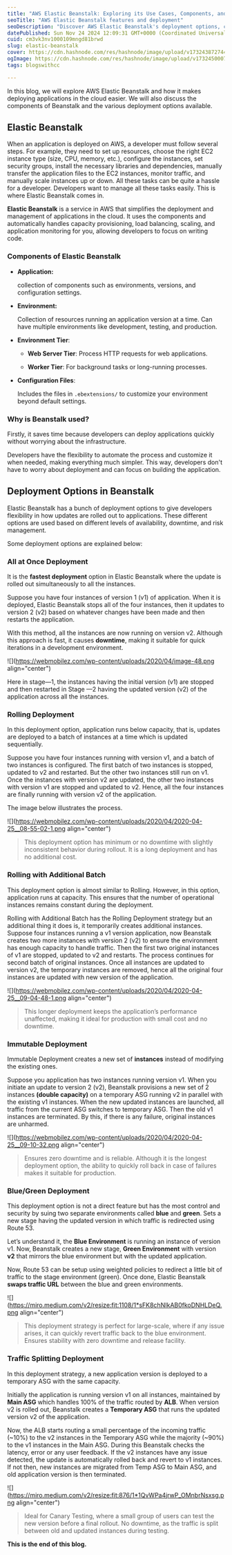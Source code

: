 ```yaml
---
title: "AWS Elastic Beanstalk: Exploring its Use Cases, Components, and Deployment Options"
seoTitle: "AWS Elastic Beanstalk features and deployment"
seoDescription: "Discover AWS Elastic Beanstalk's deployment options, components, features, and use cases for streamlined cloud application management"
datePublished: Sun Nov 24 2024 12:09:31 GMT+0000 (Coordinated Universal Time)
cuid: cm3vk3nv1000109mngd81brwd
slug: elastic-beanstalk
cover: https://cdn.hashnode.com/res/hashnode/image/upload/v1732438727442/78d42821-5f4e-43d1-8ea6-b81734d8d792.jpeg
ogImage: https://cdn.hashnode.com/res/hashnode/image/upload/v1732450007372/83890127-abed-4064-980b-ff538d028aa3.jpeg
tags: blogswithcc

---
```


In this blog, we will explore AWS Elastic Beanstalk and how it makes deploying applications in the cloud easier. We will also discuss the components of Beanstalk and the various deployment options available.

## Elastic Beanstalk

When an application is deployed on AWS, a developer must follow several steps. For example, they need to set up resources, choose the right EC2 instance type (size, CPU, memory, etc.), configure the instances, set security groups, install the necessary libraries and dependencies, manually transfer the application files to the EC2 instances, monitor traffic, and manually scale instances up or down. All these tasks can be quite a hassle for a developer. Developers want to manage all these tasks easily. This is where Elastic Beanstalk comes in.

**Elastic Beanstalk** is a service in AWS that simplifies the deployment and management of applications in the cloud. It uses the components and automatically handles capacity provisioning, load balancing, scaling, and application monitoring for you, allowing developers to focus on writing code.

### Components of Elastic Beanstalk

* **Application:**
    
    collection of components such as environments, versions, and configuration settings.
    
* **Environment:**
    
    Collection of resources running an application version at a time. Can have multiple environments like development, testing, and production.
    
* **Environment Tier**:
    
    * **Web Server Tier**: Process HTTP requests for web applications.
        
    * **Worker Tier**: For background tasks or long-running processes.
        
* **Configuration Files**:
    
    Includes the files in `.ebextensions/` to customize your environment beyond default settings.
    

### Why is Beanstalk used?

Firstly, it saves time because developers can deploy applications quickly without worrying about the infrastructure.

Developers have the flexibility to automate the process and customize it when needed, making everything much simpler. This way, developers don't have to worry about deployment and can focus on building the application.

## Deployment Options in Beanstalk

Elastic Beanstalk has a bunch of deployment options to give developers flexibility in how updates are rolled out to applications. These different options are used based on different levels of availability, downtime, and risk management.

Some deployment options are explained below:

### All at Once Deployment

It is the **fastest deployment** option in Elastic Beanstalk where the update is rolled out simultaneously to all the instances.

Suppose you have four instances of version 1 (v1) of application. When it is deployed, Elastic Beanstalk stops all of the four instances, then it updates to version 2 (v2) based on whatever changes have been made and then restarts the application.

With this method, all the instances are now running on version v2. Although this approach is fast, it causes **downtime**, making it suitable for quick iterations in a development environment.

![](https://webmobilez.com/wp-content/uploads/2020/04/image-48.png align="center")

Here in stage—1, the instances having the initial version (v1) are stopped and then restarted in Stage —2 having the updated version (v2) of the application across all the instances.

### Rolling Deployment

In this deployment option, application runs below capacity, that is, updates are deployed to a batch of instances at a time which is updated sequentially.

Suppose you have four instances running with version v1, and a batch of two instances is configured. The first batch of two instances is stopped, updated to v2 and restarted. But the other two instances still run on v1. Once the instances with version v2 are updated, the other two instances with version v1 are stopped and updated to v2. Hence, all the four instances are finally running with version v2 of the application.

The image below illustrates the process.

![](https://webmobilez.com/wp-content/uploads/2020/04/2020-04-25__08-55-02-1.png align="center")

> This deployment option has minimum or no downtime with slightly inconsistent behavior during rollout. It is a long deployment and has no additional cost.

### Rolling with Additional Batch

This deployment option is almost similar to Rolling. However, in this option, application runs at capacity. This ensures that the number of operational instances remains constant during the deployment.

Rolling with Additional Batch has the Rolling Deployment strategy but an additional thing it does is, it temporarily creates additional instances. Suppose four instances running a v1 version application, now Beanstalk creates two more instances with version 2 (v2) to ensure the environment has enough capacity to handle traffic. Then the first two original instances of v1 are stopped, updated to v2 and restarts. The process continues for second batch of original instances. Once all instances are updated to version v2, the temporary instances are removed, hence all the original four instances are updated with new version of the application.

![](https://webmobilez.com/wp-content/uploads/2020/04/2020-04-25__09-04-48-1.png align="center")

> This longer deployment keeps the application’s performance unaffected, making it ideal for production with small cost and no downtime.

### Immutable Deployment

Immutable Deployment creates a new set of **instances** instead of modifying the existing ones.

Suppose you application has two instances running version v1. When you initiate an update to version 2 (v2), Beanstalk provisions a new set of 2 instances **(double capacity)** on a temporary ASG running v2 in parallel with the existing v1 instances. When the new updated instances are launched, all traffic from the current ASG switches to temporary ASG. Then the old v1 instances are terminated. By this, if there is any failure, original instances are unharmed.

![](https://webmobilez.com/wp-content/uploads/2020/04/2020-04-25__09-10-32.png align="center")

> Ensures zero downtime and is reliable. Although it is the longest deployment option, the ability to quickly roll back in case of failures makes it suitable for production.

### Blue/Green Deployment

This deployment option is not a direct feature but has the most control and security by suing two separate environments called **blue** and **green**. Sets a new stage having the updated version in which traffic is redirected using Route 53.

Let’s understand it, the **Blue Environment** is running an instance of version v1. Now, Beanstalk creates a new stage, **Green Environment** with version **v2** that mirrors the blue environment but with the updated application.

Now, Route 53 can be setup using weighted policies to redirect a little bit of traffic to the stage environment (green). Once done, Elastic Beanstalk **swaps traffic URL** between the blue and green environments.

![](https://miro.medium.com/v2/resize:fit:1108/1*sFK8chNIkAB0fkoDNHLDeQ.png align="center")

> This deployment strategy is perfect for large-scale, where if any issue arises, it can quickly revert traffic back to the blue environment. Ensures stability with zero downtime and release facility.

### Traffic Splitting Deployment

In this deployment strategy, a new application version is deployed to a temporary ASG with the same capacity.

Initially the application is running version v1 on all instances, maintained by **Main ASG** which handles 100% of the traffic routed by **ALB**. When version v2 is rolled out, Beanstalk creates a **Temporary ASG** that runs the updated version v2 of the application.

Now, the ALB starts routing a small percentage of the incoming traffic (~10%) to the v2 instances in the Temporary ASG while the majority (~90%) to the v1 instances in the Main ASG. During this Beanstalk checks the latency, error or any user feedback. If the v2 instances have any issue detected, the update is automatically rolled back and revert to v1 instances. If not then, new instances are migrated from Temp ASG to Main ASG, and old application version is then terminated.

![](https://miro.medium.com/v2/resize:fit:876/1*1QvWPa4jrwP_OMnbrNsxsg.png align="center")

> Ideal for Canary Testing, where a small group of users can test the new version before a final rollout. No downtime, as the traffic is split between old and updated instances during testing.

**This is the end of this blog.**
